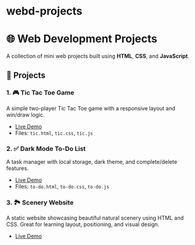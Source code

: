 # webd-projects
# 🌐 Web Development Projects

A collection of mini web projects built using **HTML**, **CSS**, and **JavaScript**.

## 📌 Projects

### 1. 🎮 Tic Tac Toe Game
A simple two-player Tic Tac Toe game with a responsive layout and win/draw logic.
- [Live Demo](#) <!-- You can insert GitHub Pages link here -->
- Files: `tic.html`, `tic.css`, `tic.js`

### 2. ✅ Dark Mode To-Do List
A task manager with local storage, dark theme, and complete/delete features.
- [Live Demo](#)
- Files: `to-do.html`, `to-do.css`, `to-do.js`

### 3. 🏞️ Scenery Website
A static website showcasing beautiful natural scenery using HTML and CSS. Great for learning layout, positioning, and visual design.
- [Live Demo](#)

